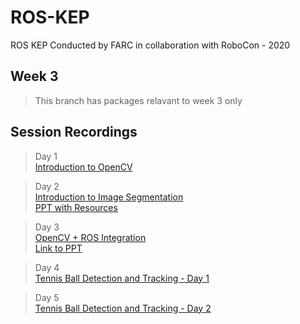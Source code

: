 # ROS-KEP
ROS KEP Conducted by FARC in collaboration with RoboCon - 2020

## Week 3
> This branch has packages relavant to week 3 only

## Session Recordings

> Day 1  
> [Introduction to OpenCV](https://drive.google.com/file/d/1x6SJG2mN66V_Mv_GRnJNttAvY6gZfvhc/view?usp=sharing)

> Day 2  
> [Introduction to Image Segmentation](https://drive.google.com/file/d/1sZysK3vv3Rqgk989Ta7SfYrnHxaM7FkR/view?usp=sharing)  
> [PPT with Resources](https://github.com/Flying-And-Robotics-Club-NITK/ROS-KEP/blob/week_3/PPTs/W3D2.pptx)

> Day 3  
> [OpenCV + ROS Integration](https://drive.google.com/file/d/17XWAe4OgGtSfgmkzLDTk_dQu20l3lEyd/view?usp=sharing)  
> [Link to PPT](https://github.com/Flying-And-Robotics-Club-NITK/ROS-KEP/blob/week_3/PPTs/W3D3.pptx)  

> Day 4  
> [Tennis Ball Detection and Tracking - Day 1](https://drive.google.com/file/d/1768cacghiuzhNslrjehc5At40y8a_yCq/view?usp=sharing)  

> Day 5  
> [Tennis Ball Detection and Tracking - Day 2](https://drive.google.com/file/d/1V6NAk-XO4ej-tDCd54gC7mz1LRdUggbp/view?usp=sharing)  
